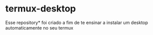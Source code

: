 # termux-desktop
Esse repository* foi criado a fim de te ensinar a instalar um desktop automaticamente no seu termux
